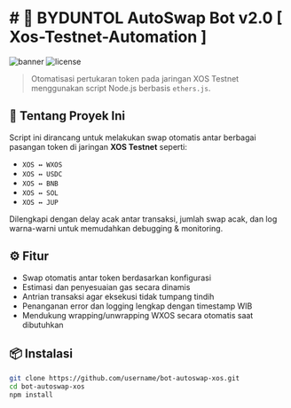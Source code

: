 # # 🔁 BYDUNTOL AutoSwap Bot v2.0 [ Xos-Testnet-Automation ]

![banner](https://img.shields.io/badge/Status-Testnet-blue) ![license](https://img.shields.io/badge/License-MIT-green)

> Otomatisasi pertukaran token pada jaringan XOS Testnet menggunakan script Node.js berbasis `ethers.js`.

## 🧠 Tentang Proyek Ini

Script ini dirancang untuk melakukan swap otomatis antar berbagai pasangan token di jaringan **XOS Testnet** seperti:

- `XOS ↔ WXOS`
- `XOS ↔ USDC`
- `XOS ↔ BNB`
- `XOS ↔ SOL`
- `XOS ↔ JUP`

Dilengkapi dengan delay acak antar transaksi, jumlah swap acak, dan log warna-warni untuk memudahkan debugging & monitoring.

## ⚙️ Fitur

- Swap otomatis antar token berdasarkan konfigurasi
- Estimasi dan penyesuaian gas secara dinamis
- Antrian transaksi agar eksekusi tidak tumpang tindih
- Penanganan error dan logging lengkap dengan timestamp WIB
- Mendukung wrapping/unwrapping WXOS secara otomatis saat dibutuhkan

## 📦 Instalasi

```bash
git clone https://github.com/username/bot-autoswap-xos.git
cd bot-autoswap-xos
npm install
